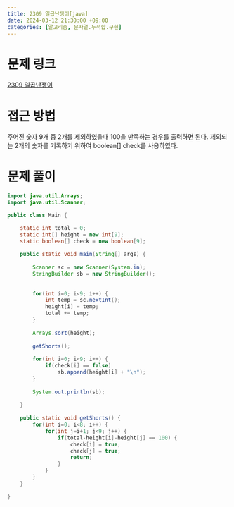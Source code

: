 ```yaml
---
title: 2309 일곱난쟁이[java]
date: 2024-03-12 21:30:00 +09:00
categories: [알고리즘, 문자열.누적합.구현]
---
```

# 문제 링크
[2309 일곱난쟁이](https://www.acmicpc.net/problem/2309)

# 접근 방법
주어진 숫자 9개 중 2개를 제외하였을때 100을 만족하는 경우를 출력하면 된다. 제외되는 2개의 숫자를 기록하기 위하여 boolean[] check를 사용하였다. 

# 문제 풀이
```java
import java.util.Arrays;
import java.util.Scanner;

public class Main {

	static int total = 0;
	static int[] height = new int[9];
	static boolean[] check = new boolean[9];
	
	public static void main(String[] args) {
		
		Scanner sc = new Scanner(System.in);
		StringBuilder sb = new StringBuilder();
	
		
		for(int i=0; i<9; i++) {
			int temp = sc.nextInt();
			height[i] = temp;
			total += temp;
		}
		
		Arrays.sort(height);
		
		getShorts();
		
		for(int i=0; i<9; i++) {
			if(check[i] == false)
				sb.append(height[i] + "\n");
		}
		
		System.out.println(sb);
		
	}
	
	public static void getShorts() {
		for(int i=0; i<8; i++) {
			for(int j=i+1; j<9; j++) {
				if(total-height[i]-height[j] == 100) {
					check[i] = true;
					check[j] = true;
					return;
				}
			}
		}
	}
	
}


```
